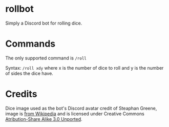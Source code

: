 # rollbot

Simply a Discord bot for rolling dice.

# Commands

The only supported command is `/roll`

Syntax: `/roll xdy` where x is the number of dice to roll and y is the number 
of sides the dice have.

# Credits

Dice image used as the bot's Discord avatar credit of Steaphan Greene, image is [from Wikipedia](https://commons.wikimedia.org/wiki/File:2-Dice-Icon.svg) and is licensed under Creative Commons [Atribution-Share Alike 3.0 Unported](https://creativecommons.org/licenses/by-sa/3.0/deed.en).